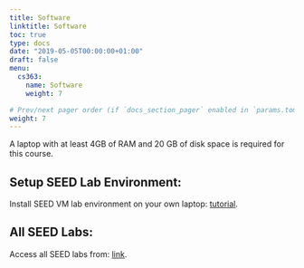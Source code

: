```yaml
---
title: Software
linktitle: Software
toc: true
type: docs
date: "2019-05-05T00:00:00+01:00"
draft: false
menu:
  cs363:
    name: Software
    weight: 7

# Prev/next pager order (if `docs_section_pager` enabled in `params.toml`)
weight: 7
---
```


A laptop with at least 4GB of RAM and 20 GB of disk space is required for this course. 

## Setup SEED Lab Environment:
Install SEED VM lab environment on your own laptop: [tutorial](https://github.com/seed-labs/seed-labs/blob/master/manuals/vm/seedvm-manual.md). 

## All SEED Labs:
Access all SEED labs from: [link](https://seedsecuritylabs.org/Labs_20.04/).

